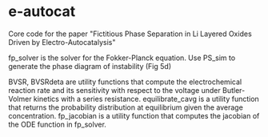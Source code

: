 # e-autocat
Core code for the paper "Fictitious Phase Separation in Li Layered Oxides Driven by Electro-Autocatalysis"

fp_solver is the solver for the Fokker-Planck equation.
Use PS_sim to generate the phase diagram of instability (Fig 5d)

BVSR, BVSRdeta are utility functions that compute the electrochemical reaction rate and its sensitivity with respect to the voltage under Butler-Volmer kinetics with a series resistance.
equilibrate_cavg is a utility function that returns the probability distribution at equilibrium given the average concentration.
fp_jacobian is a utility function that computes the jacobian of the ODE function in fp_solver.
